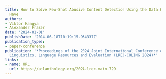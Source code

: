 ```yaml
---
title: How to Solve Few-Shot Abusive Content Detection Using the Data We Actually
  Have
authors:
- Viktor Hangya
- Alexander Fraser
date: '2024-01-01'
publishDate: '2024-06-18T10:19:15.934337Z'
publication_types:
- paper-conference
publication: '*Proceedings of the 2024 Joint International Conference on Computational
  Linguistics, Language Resources and Evaluation (LREC-COLING 2024)*'
links:
- name: URL
  url: https://aclanthology.org/2024.lrec-main.729
---
```

